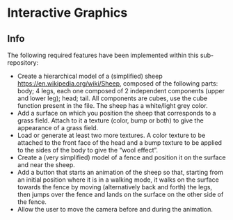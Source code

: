 # Interactive Graphics

## Info
The following required features have been implemented within this sub-repository:
* Create a hierarchical model of a (simplified) sheep https://en.wikipedia.org/wiki/Sheep, composed of the following parts: body; 4 legs, each one composed of 2 independent components (upper and lower leg); head; tail. All components are cubes, use the cube function present in the file. The sheep has a white/light grey color.
* Add a surface on which you position the sheep that corresponds to a grass field. Attach to it a texture (color, bump or both) to give the appearance of a grass field.
* Load or generate at least two more textures. A color texture to be attached to the front face of the head and a bump texture to be applied to the sides of the body to give the “wool effect”.
* Create a (very simplified) model of a fence and position it on the surface and near the sheep.
* Add a button that starts an animation of the sheep so that, starting from an initial position where it is in a walking mode, it walks on the surface towards the fence by moving (alternatively back and forth) the legs, then jumps over the fence and lands on the surface on the other side of the fence.
* Allow the user to move the camera before and during the animation.
